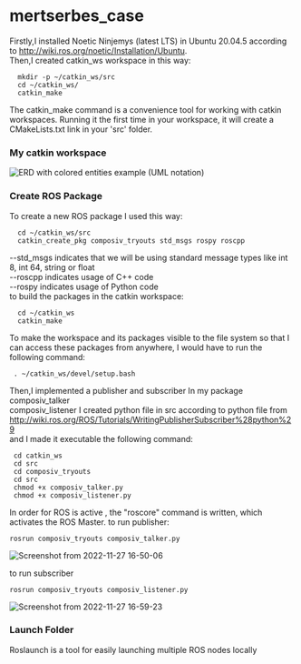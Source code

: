 # mertserbes_case
Firstly,I installed Noetic Ninjemys (latest LTS) in Ubuntu 20.04.5 according to http://wiki.ros.org/noetic/Installation/Ubuntu.                               
Then,I created catkin_ws workspace in this way: 

	  mkdir -p ~/catkin_ws/src 
	  cd ~/catkin_ws/
	  catkin_make
The catkin_make command is a convenience tool for working with catkin workspaces. Running it the first time in your workspace, it will create a CMakeLists.txt link in your 'src' folder.
 
  ### My catkin workspace 
![ERD with colored entities example (UML notation)](https://user-images.githubusercontent.com/72387579/204131161-8ee9a1ff-09e9-4c06-81d9-3171a366afec.jpeg)

### Create ROS Package
To create a new ROS package I used this way:
	
	  cd ~/catkin_ws/src
	  catkin_create_pkg composiv_tryouts std_msgs rospy roscpp
--std_msgs indicates that we will be using standard message types like int 8, int 64, string or float  
--roscpp indicates usage of C++ code  
--rospy indicates usage of Python code  
to build the packages in the catkin workspace:
	
	  cd ~/catkin_ws
	  catkin_make
To make the workspace and its packages visible to the file system so that I can access these packages from anywhere, I would have to run the following command:

	 . ~/catkin_ws/devel/setup.bash
	
Then,I implemented a publisher and subscriber In my package  
composiv_talker  
composiv_listener 
I created python file in src according to  python file from http://wiki.ros.org/ROS/Tutorials/WritingPublisherSubscriber%28python%29  
and I made it executable the following command:
         
	 cd catkin_ws
	 cd src
	 cd composiv_tryouts
	 cd src
	 chmod +x composiv_talker.py
	 chmod +x composiv_listener.py  

	
In order for ROS is active , the "roscore" command is written, which activates the ROS Master.
to run publisher:

	rosrun composiv_tryouts composiv_talker.py

![Screenshot from 2022-11-27 16-50-06](https://user-images.githubusercontent.com/72387579/204138791-73dcca91-768f-44ff-b91d-9ae61964d81d.png)

to run subscriber

	rosrun composiv_tryouts composiv_listener.py
![Screenshot from 2022-11-27 16-59-23](https://user-images.githubusercontent.com/72387579/204139211-f2cccf0e-0e53-4f19-981f-f3afa7fa537e.png)

### Launch Folder
Roslaunch is a tool for easily launching multiple ROS nodes locally 



   


     
	
	
	

